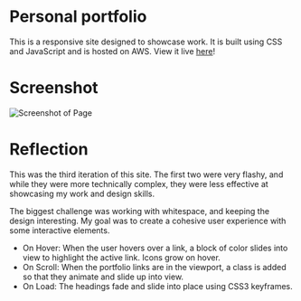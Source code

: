 # Personal portfolio 

This is a responsive site designed to showcase work. It is built using CSS and 
JavaScript and is hosted on AWS. View it live [here](http://geenah.com)!

# Screenshot

![Screenshot of Page](https://github.com/mleegina/geenah/blob/master/images/geenah.png)

# Reflection

This was the third iteration of this site. The first two were very flashy, and while
they were more technically complex, they were less effective at showcasing my work 
and design skills. 

The biggest challenge was working with whitespace, and keeping the design interesting.
My goal was to create a cohesive user experience with some interactive elements. 

- On Hover: When the user hovers over a link, a block of color slides into view 
to highlight the active link. Icons grow on hover.
- On Scroll: When the portfolio links are in the viewport, a class is added so that they animate and 
slide up into view.
- On Load: The headings fade and slide into place using CSS3 keyframes.
